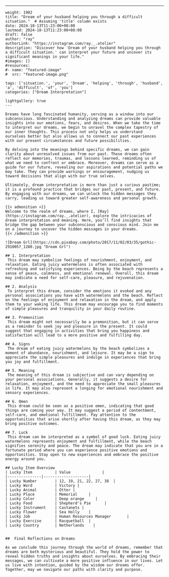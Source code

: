 ---
    weight: 1982
    title: "Dream of your husband helping you through a difficult situation."  # Assuming 'title' column exists
    date: 2024-10-13T11:23:00+08:00
    lastmod: 2024-10-13T11:23:00+08:00
    draft: false
    author: "ray"
    authorLink: "https://instagram.com/ray._.atelier"
    description: "Discover how 'Dream of your husband helping you through a difficult situation.' can interpret your future and uncover its significant meanings in your life."
    #images: []
    #resources:
    #- name: "featured-image"
    #  src: "featured-image.png"
    
    tags: ['situation.', 'your', 'Dream', 'helping', 'through', 'husband', 'a', 'difficult', 'of', 'you']
    categories: ["Dream Interpretation"]
    
    lightgallery: true
    ---
    
    Dreams have long fascinated humanity, serving as a window into our subconscious. Understanding and analyzing dreams can provide valuable insights into our emotions, fears, and desires. When we take the time to interpret our dreams, we begin to unravel the complex tapestry of our inner thoughts. This process not only helps us understand ourselves better but also allows us to connect our past experiences with our present circumstances and future possibilities.
    
    By delving into the meanings behind specific dreams, we can gain clarity about unresolved issues from our past. These dreams often reflect our memories, traumas, and lessons learned, reminding us of what we need to confront or embrace. Moreover, dreams can serve as a guide for our future, revealing our aspirations and potential paths we may take. They can provide warnings or encouragement, nudging us toward decisions that align with our true selves.
    
    Ultimately, dream interpretation is more than just a curious pastime; it is a profound practice that bridges our past, present, and future. By engaging with our dreams, we can unlock the hidden messages they carry, leading us toward greater self-awareness and personal growth.
    
    {{< admonition >}}
    Welcome to the realm of dreams, where I, [Ray](https://instagram.com/ray._.atelier), explore the intricacies of dream interpretation and meaning. Here, you’ll find insights that bridge the gap between your subconscious and conscious mind. Join me on a journey to uncover the hidden messages in your dreams.
    {{< /admonition >}}
    
    ![Dream Grl](https://cdn.pixabay.com/photo/2017/11/02/03/35/gothic-2910057_1280.jpg "Dream Grl")
    
    ## 1. Interpretation
     This dream may symbolize feelings of nourishment, enjoyment, and relaxation. Eating juicy watermelons is often associated with refreshing and satisfying experiences. Being by the beach represents a sense of peace, calmness, and emotional renewal. Overall, this dream may indicate a need for self-care, pleasure, and rejuvenation.
    
    ## 2. Analysis
     To interpret this dream, consider the emotions it evoked and any personal associations you have with watermelons and the beach. Reflect on the feelings of enjoyment and relaxation in the dream, and apply them to your waking life. This dream may encourage you to find moments of simple pleasures and tranquility in your daily routine.
    
    ## 3. Premonition
     This dream might not necessarily be a premonition, but it can serve as a reminder to seek joy and pleasure in the present. It could suggest that engaging in activities that bring you happiness and satisfaction will lead to a more positive and fulfilling day.
    
    ## 4. Signs
     The dream of eating juicy watermelons by the beach symbolizes a moment of abundance, nourishment, and leisure. It may be a sign to appreciate the simple pleasures and indulge in experiences that bring you joy and fulfillment.
    
    ## 5. Meaning
     The meaning of this dream is subjective and can vary depending on your personal associations. Generally, it suggests a desire for relaxation, enjoyment, and the need to appreciate the small pleasures in life. It may also represent a longing for emotional nourishment and sensory experiences.
    
    ## 6. Omen
     This dream could be seen as a positive omen, indicating that good things are coming your way. It may suggest a period of contentment, self-care, and emotional fulfillment. Pay attention to the opportunities that arise shortly after having this dream, as they may bring positive outcomes.
    
    ## 7. Luck
     This dream can be interpreted as a symbol of good luck. Eating juicy watermelons represents enjoyment and fulfillment, while the beach signifies serenity and peace. The dream may indicate that you are in a fortunate period where you can experience positive emotions and opportunities. Stay open to new experiences and embrace the positive energy around you.
    
    ## Lucky Item Overview
    | Lucky Item          | Value              |
    |---------------|--------------------|
    | Lucky Number        | 12, 19, 21, 22, 27, 38  |
    | Lucky Word          | Victory |
    | Lucky Animal        | Otter |
    | Lucky Place         | Memorial     |
    | Lucky Color         | Deep orange     |
    | Lucky Food          | Shepherd's Pie      |
    | Lucky Instrument    | Castanets |
    | Lucky Flower        | Sea Holly    |
    | Lucky Job           | Human Resources Manager       |
    | Lucky Exercise      | Racquetball  |
    | Lucky Country       | Netherlands    |
    
    
    ##  Final Reflections on Dreams
    
    As we conclude this journey through the world of dreams, remember that dreams are both mysterious and beautiful. They hold the power to reveal hidden truths and insights about ourselves. By embracing their messages, we can cultivate a more positive influence in our lives. Let us live with intention, guided by the wisdom our dreams offer. Together, may we navigate our paths with clarity and purpose.
    